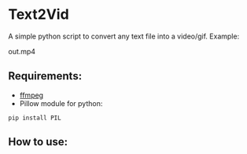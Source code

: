 # Text2Vid

A simple python script to convert any text file into a video/gif. Example:

out.mp4

## Requirements:
 - [ffmpeg](https://ffmpeg.org/)
 - Pillow module for python:
 ```
 pip install PIL
 ```


## How to use:
